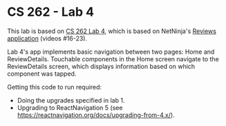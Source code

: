 # CS 262 - Lab 4

This lab is based on [CS 262 Lab 4](https://cs.calvin.edu/courses/cs/262/kvlinden/04analysis/lab.html), which is based on NetNinja's 
[Reviews application](https://www.youtube.com/playlist?list=PL4cUxeGkcC9ixPU-QkScoRBVxtPPzVjrQ) (videos #16-23).

Lab 4's app implements basic navigation between two pages: Home and ReviewDetails. Touchable components in the Home screen navigate to the ReviewDetails screen, which displays information based on which component was tapped.

Getting this code to run required:
- Doing the upgrades specified in lab 1.
- Upgrading to ReactNavigation 5 (see <https://reactnavigation.org/docs/upgrading-from-4.x/>).

